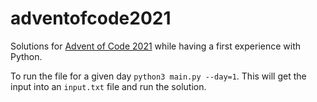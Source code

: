 # adventofcode2021


Solutions for [Advent of Code 2021](https://adventofcode.com/2021) while having a first experience with Python.


To run the file for a given day `python3 main.py --day=1`. This will get the input into an `input.txt` file and run the solution.